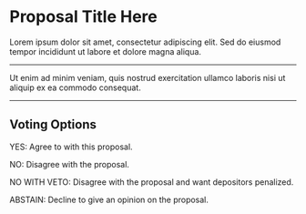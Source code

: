 # Proposal Title Here
Lorem ipsum dolor sit amet, consectetur adipiscing elit.
Sed do eiusmod tempor incididunt ut labore et dolore magna aliqua.

---

Ut enim ad minim veniam,
quis nostrud exercitation ullamco laboris nisi ut aliquip ex ea commodo consequat.

---

## Voting Options

YES: Agree to with this proposal.

NO: Disagree with the proposal.

NO WITH VETO: Disagree with the proposal and want depositors penalized.

ABSTAIN: Decline to give an opinion on the proposal.
